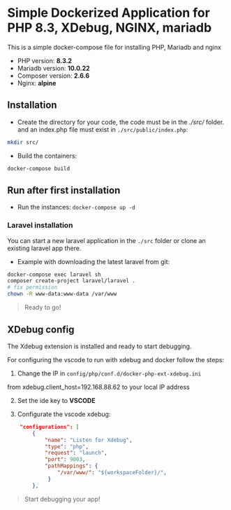 # Simple Dockerized Application for PHP 8.3, XDebug, NGINX, mariadb

This is a simple docker-compose file for installing PHP, Mariadb and nginx 
- PHP version: **8.3.2**
- Mariadb version: **10.0.22**
- Composer version: **2.6.6**
- Nginx: **alpine**

## Installation

- Create the directory for your code, the code must be in the *./src/* folder. and an index.php file must exist in `./src/public/index.php`:

```bash
mkdir src/
```

- Build the containers:

```bash
docker-compose build
```

## Run after first installation

- Run the instances: `docker-compose up -d`


### Laravel installation

You can start a new laravel application in the `./src` folder or clone an existing laravel app there.

- Example with downloading the latest laravel from git: 

```bash
docker-compose exec laravel sh
composer create-project laravel/laravel .
# fix permission
chown -R www-data:www-data /var/www
```

> Ready to go!

## XDebug config

The Xdebug extension is installed and ready to start debugging.

For configuring the vscode to run with xdebug and docker follow the steps:

1. Change the IP in `config/php/conf.d/docker-php-ext-xdebug.ini` 

from xdebug.client_host=192.168.88.62 to your local IP address

2. Set the ide key to **VSCODE**

3. Configurate the vscode xdebug:

```json
    "configurations": [
        {
            "name": "Listen for Xdebug",
            "type": "php",
            "request": "launch",
            "port": 9003,
            "pathMappings": {
                "/var/www/": "${workspaceFolder}/",
             }
        },
```
> Start debugging your app!
